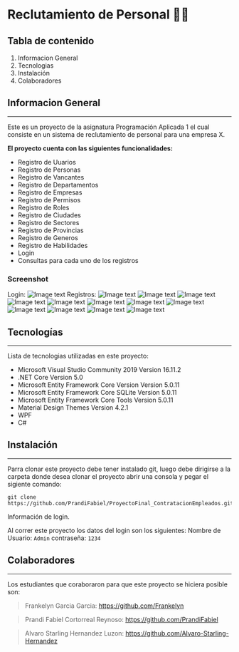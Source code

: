 # Reclutamiento de Personal 👨‍💼 


## Tabla de contenido
1. Informacion General
2. Tecnologias
3. Instalación
4. Colaboradores


## Informacion General
***
Este es un proyecto de la asignatura Programación Aplicada 1 el cual consiste en un sistema de reclutamiento de personal para una empresa X.

**El proyecto cuenta con las siguientes funcionalidades:**
- Registro de Uuarios
- Registro de Personas
- Registro de Vancantes
- Registro de Departamentos
- Registro de Empresas
- Registro de Permisos
- Registro de Roles
- Registro de Ciudades
- Registro de Sectores
- Registro de Provincias
- Registro de Generos
- Registro de Habilidades
- Login
- Consultas para cada uno de los registros

### Screenshot
Login:
![Image text](https://github.com/Alvaro-Starling-Hernandez/Imagenes/blob/master/Login.jpg)
Registros:
![Image text](https://github.com/Alvaro-Starling-Hernandez/Imagenes/blob/master/ImagenesDeLosRegistros/rCiudades.jpg)
![Image text](https://github.com/Alvaro-Starling-Hernandez/Imagenes/blob/master/ImagenesDeLosRegistros/rSectores.jpg)
![Image text](https://github.com/Alvaro-Starling-Hernandez/Imagenes/blob/master/ImagenesDeLosRegistros/rRoles.jpg)
![Image text](https://github.com/Alvaro-Starling-Hernandez/Imagenes/blob/master/ImagenesDeLosRegistros/rUsuarios.jpg)
![Image text](https://github.com/Alvaro-Starling-Hernandez/Imagenes/blob/master/ImagenesDeLosRegistros/rProvincias.jpg)
![Image text](https://github.com/Alvaro-Starling-Hernandez/Imagenes/blob/master/ImagenesDeLosRegistros/rPermisos.jpg)
![Image text](https://github.com/Alvaro-Starling-Hernandez/Imagenes/blob/master/ImagenesDeLosRegistros/rEmpresas.jpg)
![Image text](https://github.com/Alvaro-Starling-Hernandez/Imagenes/blob/master/ImagenesDeLosRegistros/rGeneros.jpg)
![Image text](https://github.com/Alvaro-Starling-Hernandez/Imagenes/blob/master/ImagenesDeLosRegistros/rPersonas.jpg)
![Image text](https://github.com/Alvaro-Starling-Hernandez/Imagenes/blob/master/ImagenesDeLosRegistros/rHabilidades.jpg)
![Image text](https://github.com/Alvaro-Starling-Hernandez/Imagenes/blob/master/ImagenesDeLosRegistros/rDepartamentos.jpg)
![Image text](https://github.com/Alvaro-Starling-Hernandez/Imagenes/blob/master/ImagenesDeLosRegistros/rVacantes.jpg)
## Tecnologías
***
Lista de tecnologias utilizadas en este proyecto:
* Microsoft Visual Studio Community 2019 Version 16.11.2
* .NET Core Version 5.0
* Microsoft Entity Framework Core Version Version 5.0.11
* Microsoft Entity Framework Core SQLite Version 5.0.11
* Microsoft Entity Framework Core Tools Version 5.0.11
* Material Design Themes Version 4.2.1
* WPF
* C#
## Instalación
***
Parra clonar este proyecto debe tener instalado git, luego debe dirigirse a la carpeta donde desea clonar el proyecto abrir una consola y pegar el sigiente comando:
```
git clone https://github.com/PrandiFabiel/ProyectoFinal_ContratacionEmpleados.git
```
Información de login.

Al correr este proyecto los datos del login son los siguientes:
Nombre de Usuario: ```Admin``` 
contraseña: ```1234```
## Colaboradores
***
Los estudiantes que coraboraron para que este proyecto se hiciera posible son:
> Frankelyn Garcia Garcia: https://github.com/Frankelyn

> Prandi Fabiel Cortorreal Reynoso: https://github.com/PrandiFabiel

> Alvaro Starling Hernandez Luzon: https://github.com/Alvaro-Starling-Hernandez
